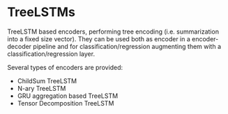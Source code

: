 # TreeLSTMs
TreeLSTM based encoders, performing tree encoding (i.e. summarization into a fixed size vector). They can be used both as encoder in a encoder-decoder pipeline and for classification/regression augmenting them with a classification/regression layer.

Several types of encoders are provided:

- ChildSum TreeLSTM
- N-ary TreeLSTM
- GRU aggregation based TreeLSTM
- Tensor Decomposition TreeLSTM
